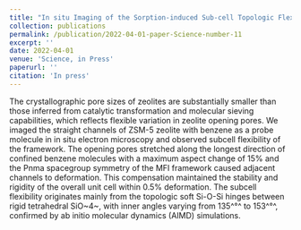 ```yaml
---
title: "In situ Imaging of the Sorption-induced Sub-cell Topologic Flexibility of a Rigid Zeolite Framework"
collection: publications
permalink: /publication/2022-04-01-paper-Science-number-11
excerpt: ''
date: 2022-04-01
venue: 'Science, in Press'
paperurl: ''
citation: 'In press'
---
```

The crystallographic pore sizes of zeolites are substantially smaller than those inferred from catalytic transformation and molecular sieving capabilities, which reflects flexible variation in zeolite opening pores. We imaged the straight channels of ZSM-5 zeolite with benzene as a probe molecule in in situ electron microscopy and observed subcell flexibility of the framework. The opening pores stretched along the longest direction of confined benzene molecules with a maximum aspect change of 15% and the Pnma spacegroup symmetry of the MFI framework caused adjacent channels to deformation. This compensation maintained the stability and rigidity of the overall unit cell within 0.5% deformation. The subcell flexibility originates mainly from the topologic soft Si-O-Si hinges between rigid tetrahedral SiO~4~, with inner angles varying from 135^°^ to 153^°^, confirmed by ab initio molecular dynamics (AIMD) simulations.

